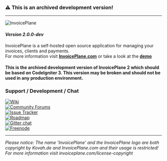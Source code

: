 ### :warning: This is an archived development version!

---

![InvoicePlane](http://invoiceplane.com/content/logo/PNG/logo_300x150.png)
#### _Version 2.0.0-dev_

InvoicePlane is a self-hosted open source application for managing your invoices, clients and payments.    
For more information visit __[InvoicePlane.com](https://invoiceplane.com)__ or take a look at the __[demo](https://demo.invoiceplane.com)__

#### This is the archived development version of InvoicePlane 2 which should be based on CodeIgniter 3. This version may be broken and should not be used in any production environment.

### Support / Development / Chat

[![Wiki](https://img.shields.io/badge/Help%3A-Official%20Wiki-429ae1.svg)](https://wiki.invoiceplane.com/)    
[![Community Forums](https://img.shields.io/badge/Help%3A-Community%20Forums-429ae1.svg)](https://community.invoiceplane.com/)    
[![Issue Tracker](https://img.shields.io/badge/Development%3A-Issue%20Tracker-429ae1.svg)](https://development.invoiceplane.com/)    
[![Roadmap](https://img.shields.io/badge/Development%3A-Roadmap-429ae1.svg)](https://go.invoiceplane.com/roadmapv1)    
[![Gitter chat](https://img.shields.io/badge/Chat%3A-Gitter-green.svg)](https://gitter.im/InvoicePlane/InvoicePlane)    
[![Freenode](https://img.shields.io/badge/Chat%3A-Freenode%20(IRC)-green.svg)](irc://irc.freenode.net/InvoicePlane)    

---
  
*Please notice: The name 'InvoicePlane' and the InvoicePlane logo are both copyright by Kovah.de and InvoicePlane.com
and their usage is restricted! For more information visit invoiceplane.com/license-copyright*

